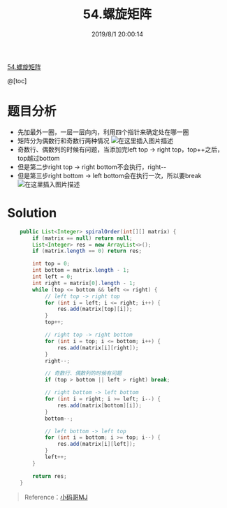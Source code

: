 ﻿---
title: 54.螺旋矩阵
categories:
- DSA
- Algorithm
- LeetCode
date: 2019/8/1 20:00:14
updated: 2020/12/10 12:00:14
---

[54.螺旋矩阵](https://leetcode-cn.com/problems/spiral-matrix/)

@[toc]

# 题目分析

- 先加最外一圈，一层一层向内，利用四个指针来确定处在哪一圈
- 矩阵分为偶数行和奇数行两种情况
![在这里插入图片描述](https://gitee.com/gaoyi-ai/image-bed/raw/master/images/2020051321253547.png)
- 奇数行、偶数列的时候有问题，当添加完left top -> right top，top++之后，top越过bottom
- 但是第二步right top -> right bottom不会执行，right--
- 但是第三步right bottom -> left bottom会在执行一次，所以要break
![在这里插入图片描述](https://gitee.com/gaoyi-ai/image-bed/raw/master/images/20200513213838407.png)

# Solution

```java
    public List<Integer> spiralOrder(int[][] matrix) {
        if (matrix == null) return null;
        List<Integer> res = new ArrayList<>();
        if (matrix.length == 0) return res;

        int top = 0;
        int bottom = matrix.length - 1;
        int left = 0;
        int right = matrix[0].length - 1;
        while (top <= bottom && left <= right) {
            // left top -> right top
            for (int i = left; i <= right; i++) {
                res.add(matrix[top][i]);
            }
            top++;

            // right top -> right bottom
            for (int i = top; i <= bottom; i++) {
                res.add(matrix[i][right]);
            }
            right--;

            // 奇数行、偶数列的时候有问题
            if (top > bottom || left > right) break;

            // right bottom -> left bottom
            for (int i = right; i >= left; i--) {
                res.add(matrix[bottom][i]);
            }
            bottom--;

            // left bottom -> left top
            for (int i = bottom; i >= top; i--) {
                res.add(matrix[i][left]);
            }
            left++;
        }

        return res;
    }
```


> Reference：[小码哥MJ](https://space.bilibili.com/325538782/)


